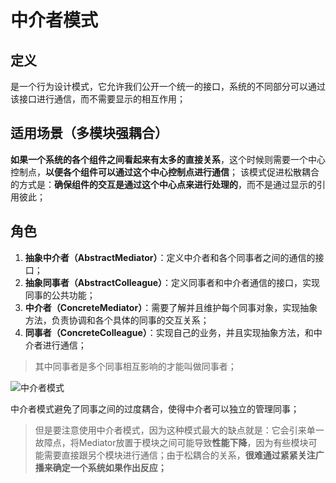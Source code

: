 # 中介者模式

## 定义

是一个行为设计模式，它允许我们公开一个统一的接口，系统的不同部分可以通过该接口进行通信，而不需要显示的相互作用；

## 适用场景（多模块强耦合）

**如果一个系统的各个组件之间看起来有太多的直接关系**，这个时候则需要一个中心控制点，**以便各个组件可以通过这个中心控制点进行通信**；
该模式促进松散耦合的方式是：**确保组件的交互是通过这个中心点来进行处理的**，而不是通过显示的引用彼此；

## 角色

1. **抽象中介者（AbstractMediator）**：定义中介者和各个同事者之间的通信的接口；
2. **抽象同事者（AbstractColleague）**：定义同事者和中介者通信的接口，实现同事的公共功能；
3. **中介者（ConcreteMediator）**：需要了解并且维护每个同事对象，实现抽象方法，负责协调和各个具体的同事的交互关系；
4. **同事者（ConcreteColleague）**：实现自己的业务，并且实现抽象方法，和中介者进行通信；

> 其中同事者是多个同事相互影响的才能叫做同事者；

![中介者模式](D:\learn-space\blog\2.js-design-patterns\中介者模式\中介者模式.jpg)

中介者模式避免了同事之间的过度耦合，使得中介者可以独立的管理同事；

> 但是要注意使用中介者模式，因为这种模式最大的缺点就是：它会引来单一故障点，将Mediator放置于模块之间可能导致**性能下降**，因为有些模块可能需要直接跟另个模块进行通信；由于松耦合的关系，**很难通过紧紧关注广播来确定一个系统如果作出反应；**

